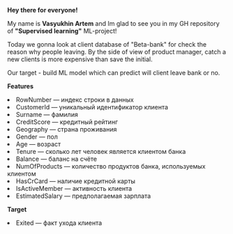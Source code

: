 <b>Hey there for everyone!</b>

My name is <b>Vasyukhin Artem</b> and Im glad to see you in my GH repository of <b>"Supervised learning"</b> ML-project!

Today we gonna look at client database of "Beta-bank" for check the reason why people leaving. By the side of view of product manager, catch a new clients is more expensive than save the initial.

Our target - build ML model which can predict will client leave bank or no.

<b>Features</b>
<p>
<li>RowNumber — индекс строки в данных</li>
<li>CustomerId — уникальный идентификатор клиента</li>
<li>Surname — фамилия</li>
<li>CreditScore — кредитный рейтинг</li>
<li>Geography — страна проживания</li>
<li>Gender — пол</li>
<li>Age — возраст</li>
<li>Tenure — сколько лет человек является клиентом банка</li>
<li>Balance — баланс на счёте</li>
<li>NumOfProducts — количество продуктов банка, используемых клиентом</li>
<li>HasCrCard — наличие кредитной карты</li>
<li>IsActiveMember — активность клиента</li>
<li>EstimatedSalary — предполагаемая зарплата</li>
</p>

<b>Target</b>
<p>
<li>Exited — факт ухода клиента</li>
</p>
